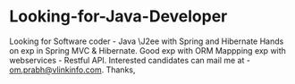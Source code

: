# Looking-for-Java-Developer
Looking for Software coder -  Java \J2ee with Spring and Hibernate 
Hands on exp in Spring MVC & Hibernate.
Good exp with ORM Mappping 
exp with webservices - Restful API.
Interested candidates can mail me at - om.prabh@vlinkinfo.com.
Thanks,
